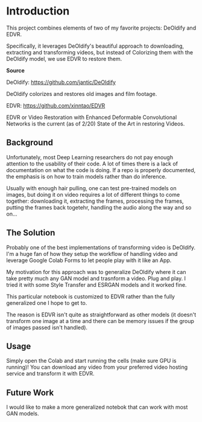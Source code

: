 # Introduction

This project combines elements of two of my favorite projects: DeOldify and EDVR.

Specifically, it leverages DeOldify's beautiful approach to downloading, extracting and transforming videos, but instead of Colorizing them with the DeOldify model, we use EDVR to restore them.

**Source**

DeOldify: https://github.com/jantic/DeOldify

DeOldify colorizes and restores old images and film footage. 

EDVR: https://github.com/xinntao/EDVR

EDVR or Video Restoration with Enhanced Deformable Convolutional Networks is the current (as of 2/20) State of the Art in restoring Videos.

## Background

Unfortunately, most Deep Learning researchers do not pay enough attention to the usability of their code. A lot of times there is a lack of documentation on what the code is doing. If a repo is properly documented, the emphasis is on how to train models rather than do inference. 

Usually with enough hair pulling, one can test pre-trained models on images, but doing it on video requires a lot of different things to come together: downloading it, extracting the frames, processing the frames, putting the frames back togetehr, handling the audio along the way and so on...

## The Solution

Probably one of the best implementations of transforming video is DeOldify. I'm a huge fan of how they setup the workflow of handling video and leverage Google Colab Forms to let people play with it like an App. 

My motivation for this approach was to generalize DeOldify where it can take pretty much any GAN model and trasnform a video. Plug and play. I tried it with some Style Transfer and ESRGAN models and it worked fine.

This particular notebook is customized to EDVR rather than the fully generalized one I hope to get to.

The reason is EDVR isn't quite as straightforward as other models (it doesn't transform one image at a time and there can be memory issues if the group of images passed isn't handled).

## Usage

Simply open the Colab and start running the cells (make sure GPU is running)! You can download any video from your preferred video hosting service and transform it with EDVR.

## Future Work

I would like to make a more generalized notebok that can work with most GAN models. 
